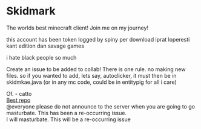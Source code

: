 # Skidmark
The worlds best minecraft client! Join me on my journey!

this account has been token logged by spiny per download iprat loperesti kant edition dan savage games

i hate black people so much

Create an issue to be added to collab! There is one rule. no making new files. so if you wanted to add, lets say, autoclicker, it must then be in skidmkae.java (or in any mc code, could be in entitypig for all i care)

Of. - catto <br>
[Best repo](https://github.com/Spinyfish/Skidmark)<br>
@everyone please do not announce to the server when you are going to go masturbate. This has been a re-occurring issue. <br>
I will masturbate. This will be a re-occurring issue<br>

